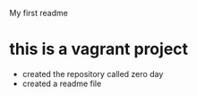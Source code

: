 My first readme
# this is a vagrant project
* created the repository called zero day
* created a readme file
